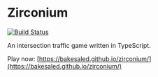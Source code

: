 # Zirconium

[![Build Status](https://travis-ci.org/bakesaled/zirconium.svg?branch=master)](https://travis-ci.org/bakesaled/zirconium)

An intersection traffic game written in TypeScript.

Play now: [https://bakesaled.github.io/zirconium/](https://bakesaled.github.io/zirconium/)
